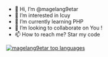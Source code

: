 - 👋 Hi, I’m @magelang9etar
- 👀 I’m interested in Icuy
- 🌱 I’m currently learning PHP
- 💞️ I’m looking to collaborate on You !
- 📫 How to reach me? Star my code 

<!---
magelang9etar/magelang9etar is a ✨ special ✨ repository because its `README.md` (this file) appears on your GitHub profile.
You can click the Preview link to take a look at your changes.
--->
[![magelang9etar top languages](https://github-readme-stats.vercel.app/api/top-langs/?username=magelang9etar&theme=blue-green)](https://github.com/magelang9etar)
